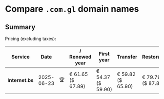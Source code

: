# Compare `.com.gl` domain names

## Summary

Pricing (excluding taxes):

| Service | Date |  | / Renewed year | First year | Transfer | Restoration |
|--|--|--|--|--|--|--|
| **Internet.bs** | 2025-06-23 | 🏆 | € 61.65<br>($ 67.89) | € 54.37<br>($ 59.90) | € 59.82<br>($ 65.90) | € 79.79<br>($ 87.89) |
